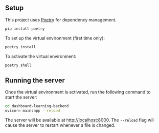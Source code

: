 ## Setup

This project uses [Poetry](https://python-poetry.org/) for dependency management.

```bash
pip install poetry
```

To set up the virtual environment (first time only):

```bash
poetry install
```

To activate the virtual environment:

```bash
poetry shell
```

## Running the server

Once the virtual environment is activated, run the following command to start the server:

```bash
cd dashboard-learning-backend
uvicorn main:app --reload
```

The server will be available at [http://localhost:8000](http://localhost:8000). The `--reload` flag
will cause the server to restart whenever a file is changed.
